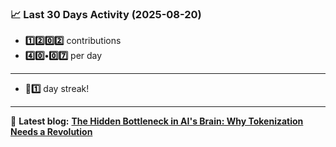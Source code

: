 <!--START_STATS-->
### 📈 Last 30 Days Activity (2025-08-20)  
- **1️⃣2️⃣0️⃣2️⃣** contributions  
- **4️⃣0️⃣•0️⃣7️⃣** per day
---
- **🎱1️⃣** day streak!
---
📝 **Latest blog:** [**The Hidden Bottleneck in AI's Brain: Why Tokenization Needs a Revolution**](https://andriak.com/blog/tokenization-revolution)
<!--END_STATS-->
